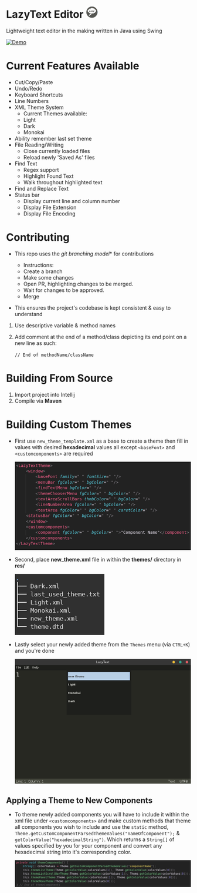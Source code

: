 # LazyText Editor ![Lazy_Text_Editor_Logo](github_res/icon.png)

Lightweight text editor in the making written in Java using Swing

[![Demo](https://img.youtube.com/vi/2mZhzlp-F54/maxresdefault.jpg)](https://youtu.be/2mZhzlp-F54)

# Current Features Available
* Cut/Copy/Paste
* Undo/Redo
* Keyboard Shortcuts
* Line Numbers
* XML Theme System
  * Current Themes available:
  * Light
  * Dark
  * Monokai
* Ability remember last set theme
* File Reading/Writing
  * Close currently loaded files
  * Reload newly 'Saved As' files
* Find Text
  * Regex support
  * Highlight Found Text
  * Walk throughout highlighted text
* Find and Replace Text
* Status bar
  * Display current line and column number
  * Display File Extension
  * Display File Encoding

# Contributing

* This repo uses the *git branching model** for contributions
    * Instructions:
    * Create a branch
    * Make some changes
    * Open PR, highlighting changes to be merged.
    * Wait for changes to be approved.
    * Merge

* This ensures the project's codebase is kept consistent & easy to understand

1. Use descriptive variable & method names

2. Add comment at the end of a method/class depicting its end point
   on a new line as such:
   
   `// End of methodName/className`

# Building From Source
1. Import project into Intellij
2. Compile via **Maven**

# Building Custom Themes

* First use `new_theme_template.xml` as a base to create a theme
  then fill in values with desired **hexadecimal** values all except 
  `<baseFont>` and `<customcomponents>` are required

  ![theme_template](github_res/xml_template.png)

* Second, place **new_theme.xml** file in within the **themes/** directory in **res/**
  
  ![placing_new_theme_in_directory](github_res/adding_new_theme.png)

* Lastly select your newly added theme from the `Themes` menu (via `CTRL+K`) and you're done

  ![selecting_new_theme](github_res/selecting_newly_added_theme.png)


## Applying a Theme to New Components

* To theme newly added components you will have to include it within the xml file
  under `<customcomponents>` and make custom methods that theme all components you wish to include and use the 
  `static` method, `Theme.getCustomComponentParsedThemeValues("nameOfComponent");` & `getColorValue("hexadecimalString")`.
  Which returns a `String[]` of values specified by you for your component and convert any hexadecimal string
  into it's corresponding color.

  ![theme_new_components](github_res/theming_new_components.png)
